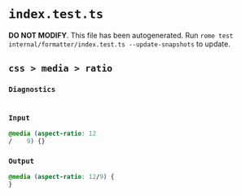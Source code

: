 # `index.test.ts`

**DO NOT MODIFY**. This file has been autogenerated. Run `rome test internal/formatter/index.test.ts --update-snapshots` to update.

## `css > media > ratio`

### `Diagnostics`

```

```

### `Input`

```css
@media (aspect-ratio: 12
/    9) {}

```

### `Output`

```css
@media (aspect-ratio: 12/9) {
}


```
